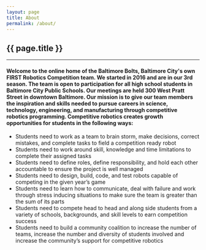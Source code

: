 ```yaml
---
layout: page
title: About
permalink: /about/
---
```


<div class="container" markdown="1">
<section class="card bg-light page-card" markdown="1">

<h1 class="mx-auto p-4">{{ page.title }}</h1>
<hr class="mx-4">
<h4 class="p-4" markdown="1">
Welcome to the online home of the Baltimore Bolts, Baltimore City's own FIRST Robotics Competition team. We started in 2016 and are in our 3rd season. The team is open to participation for all high school students in Baltimore City Public Schools. Our meetings are held 300 West Pratt Street in downtown Baltimore. Our mission is to give our team members the inspiration and skills needed to pursue careers in science, technology, engineering, and manufacturing through competitive robotics programming. Competitive robotics creates growth opportunities for students in the following ways:
</h4>

- Students need to work as a team to brain storm, make decisions, correct mistakes, and complete tasks to field a competition ready robot
- Students need to work around skill, knowledge and time limitations to complete their assigned tasks
- Students need to define roles, define responsibility, and hold each other accountable to ensure the project is well managed
- Students need to design, build, code, and test robots capable of competing in the given year’s game
- Students need to learn how to communicate, deal with failure and work through stress inducing situations to make sure the team is greater than the sum of its parts
- Students need to compete head to head and along side students from a variety of schools, backgrounds, and skill levels to earn competition success
- Students need to build a community coalition to increase the number of teams, increase the number and diversity of students involved and increase the community’s support for competitive robotics


</section>
</div>
